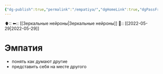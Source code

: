 ```yaml
---
{"dg-publish":true,"permalink":"/empatiya/","dgHomeLink":true,"dgPassFrontmatter":false}
---
```



⬆::
⬅:: [[Зеркальные нейроны|Зеркальные нейроны]]
📅:: [[2022-05-29|2022-05-29]]

# Эмпатия
- понять как думают другие
- представить себя на месте другого